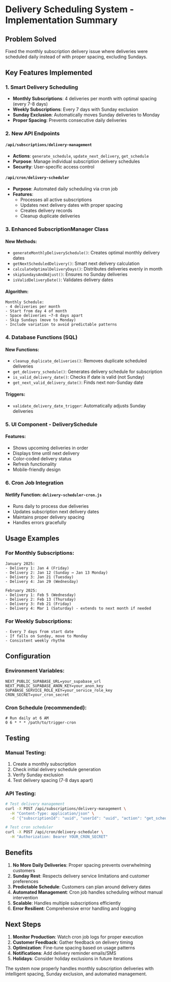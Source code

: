 # Delivery Scheduling System - Implementation Summary

## Problem Solved
Fixed the monthly subscription delivery issue where deliveries were scheduled daily instead of with proper spacing, excluding Sundays.

## Key Features Implemented

### 1. Smart Delivery Scheduling
- **Monthly Subscriptions**: 4 deliveries per month with optimal spacing (every 7-8 days)
- **Weekly Subscriptions**: Every 7 days with Sunday exclusion
- **Sunday Exclusion**: Automatically moves Sunday deliveries to Monday
- **Proper Spacing**: Prevents consecutive daily deliveries

### 2. New API Endpoints

#### `/api/subscriptions/delivery-management`
- **Actions**: `generate_schedule`, `update_next_delivery`, `get_schedule`
- **Purpose**: Manage individual subscription delivery schedules
- **Security**: User-specific access control

#### `/api/cron/delivery-scheduler`
- **Purpose**: Automated daily scheduling via cron job
- **Features**: 
  - Processes all active subscriptions
  - Updates next delivery dates with proper spacing
  - Creates delivery records
  - Cleanup duplicate deliveries

### 3. Enhanced SubscriptionManager Class

#### New Methods:
- `generateMonthlyDeliverySchedule()`: Creates optimal monthly delivery dates
- `getNextScheduledDelivery()`: Smart next delivery calculation
- `calculateOptimalDeliveryDays()`: Distributes deliveries evenly in month
- `skipSundaysAndAdjust()`: Ensures no Sunday deliveries
- `isValidDeliveryDate()`: Validates delivery dates

#### Algorithm:
```
Monthly Schedule:
- 4 deliveries per month
- Start from day 4 of month
- Space deliveries ~7-8 days apart
- Skip Sundays (move to Monday)
- Include variation to avoid predictable patterns
```

### 4. Database Functions (SQL)

#### New Functions:
- `cleanup_duplicate_deliveries()`: Removes duplicate scheduled deliveries
- `get_delivery_schedule()`: Generates delivery schedule for subscription
- `is_valid_delivery_date()`: Checks if date is valid (not Sunday)
- `get_next_valid_delivery_date()`: Finds next non-Sunday date

#### Triggers:
- `validate_delivery_date_trigger`: Automatically adjusts Sunday deliveries

### 5. UI Component - DeliverySchedule

#### Features:
- Shows upcoming deliveries in order
- Displays time until next delivery
- Color-coded delivery status
- Refresh functionality
- Mobile-friendly design

### 6. Cron Job Integration

#### Netlify Function: `delivery-scheduler-cron.js`
- Runs daily to process due deliveries
- Updates subscription next delivery dates
- Maintains proper delivery spacing
- Handles errors gracefully

## Usage Examples

### For Monthly Subscriptions:
```
January 2025:
- Delivery 1: Jan 4 (Friday)
- Delivery 2: Jan 12 (Sunday → Jan 13 Monday)  
- Delivery 3: Jan 21 (Tuesday)
- Delivery 4: Jan 29 (Wednesday)

February 2025:
- Delivery 1: Feb 5 (Wednesday)
- Delivery 2: Feb 13 (Thursday)  
- Delivery 3: Feb 21 (Friday)
- Delivery 4: Mar 1 (Saturday) - extends to next month if needed
```

### For Weekly Subscriptions:
```
- Every 7 days from start date
- If falls on Sunday, move to Monday
- Consistent weekly rhythm
```

## Configuration

### Environment Variables:
```env
NEXT_PUBLIC_SUPABASE_URL=your_supabase_url
NEXT_PUBLIC_SUPABASE_ANON_KEY=your_anon_key
SUPABASE_SERVICE_ROLE_KEY=your_service_role_key
CRON_SECRET=your_cron_secret
```

### Cron Schedule (recommended):
```
# Run daily at 6 AM
0 6 * * * /path/to/trigger-cron
```

## Testing

### Manual Testing:
1. Create a monthly subscription
2. Check initial delivery schedule generation
3. Verify Sunday exclusion
4. Test delivery spacing (7-8 days apart)

### API Testing:
```bash
# Test delivery management
curl -X POST /api/subscriptions/delivery-management \
  -H "Content-Type: application/json" \
  -d '{"subscriptionId": "uuid", "userId": "uuid", "action": "get_schedule"}'

# Test cron scheduler
curl -X POST /api/cron/delivery-scheduler \
  -H "Authorization: Bearer YOUR_CRON_SECRET"
```

## Benefits

1. **No More Daily Deliveries**: Proper spacing prevents overwhelming customers
2. **Sunday Rest**: Respects delivery service limitations and customer preferences  
3. **Predictable Schedule**: Customers can plan around delivery dates
4. **Automated Management**: Cron job handles scheduling without manual intervention
5. **Scalable**: Handles multiple subscriptions efficiently
6. **Error Resilient**: Comprehensive error handling and logging

## Next Steps

1. **Monitor Production**: Watch cron job logs for proper execution
2. **Customer Feedback**: Gather feedback on delivery timing
3. **Optimization**: Fine-tune spacing based on usage patterns
4. **Notifications**: Add delivery reminder emails/SMS
5. **Holidays**: Consider holiday exclusions in future iterations

The system now properly handles monthly subscription deliveries with intelligent spacing, Sunday exclusion, and automated management.
